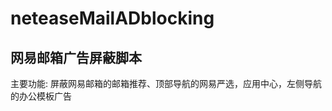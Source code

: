 <!--
 * @Description:
 * @Version: 2.0
 * @Autor: xx
 * @Date: 2021-10-10 20:45:00
 * @LastEditors: xx
 * @LastEditTime: 2021-10-10 20:48:50
-->

# neteaseMailADblocking

## 网易邮箱广告屏蔽脚本

主要功能: 屏蔽网易邮箱的邮箱推荐、顶部导航的网易严选，应用中心，左侧导航的办公模板广告
